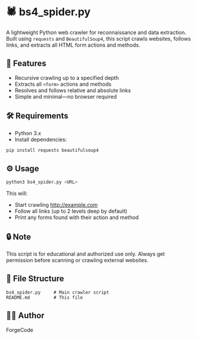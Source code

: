 # 🕷️ bs4_spider.py

A lightweight Python web crawler for reconnaissance and data extraction.  
Built using `requests` and `BeautifulSoup4`, this script crawls websites, follows links, and extracts all HTML form actions and methods.

## 🚀 Features

- Recursive crawling up to a specified depth
- Extracts all `<form>` actions and methods
- Resolves and follows relative and absolute links
- Simple and minimal—no browser required

## 🛠️ Requirements

- Python 3.x  
- Install dependencies:

```bash
pip install requests beautifulsoup4
```

## ⚙️ Usage

```bash
python3 bs4_spider.py <URL>
```
This will:
- Start crawling http://example.com
- Follow all links (up to 2 levels deep by default)
- Print any forms found with their action and method
  
## 🔒 Note

This script is for educational and authorized use only. Always get permission before scanning or crawling external websites.

## 📁 File Structure

```
bs4_spider.py     # Main crawler script
README.md         # This file
```

## 👨‍💻 Author

ForgeCode
